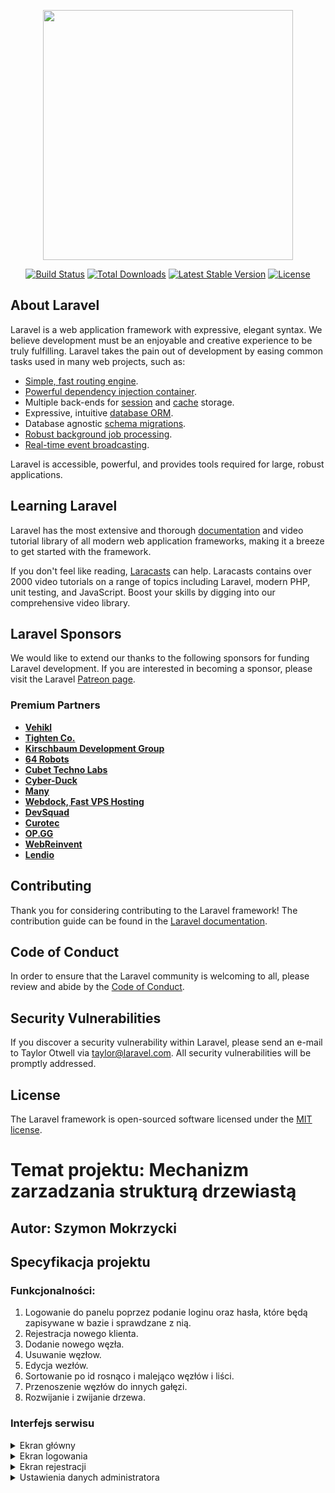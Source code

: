 <p align="center"><a href="https://laravel.com" target="_blank"><img src="https://raw.githubusercontent.com/laravel/art/master/logo-lockup/5%20SVG/2%20CMYK/1%20Full%20Color/laravel-logolockup-cmyk-red.svg" width="400"></a></p>

<p align="center">
<a href="https://travis-ci.org/laravel/framework"><img src="https://travis-ci.org/laravel/framework.svg" alt="Build Status"></a>
<a href="https://packagist.org/packages/laravel/framework"><img src="https://img.shields.io/packagist/dt/laravel/framework" alt="Total Downloads"></a>
<a href="https://packagist.org/packages/laravel/framework"><img src="https://img.shields.io/packagist/v/laravel/framework" alt="Latest Stable Version"></a>
<a href="https://packagist.org/packages/laravel/framework"><img src="https://img.shields.io/packagist/l/laravel/framework" alt="License"></a>
</p>

## About Laravel

Laravel is a web application framework with expressive, elegant syntax. We believe development must be an enjoyable and creative experience to be truly fulfilling. Laravel takes the pain out of development by easing common tasks used in many web projects, such as:

- [Simple, fast routing engine](https://laravel.com/docs/routing).
- [Powerful dependency injection container](https://laravel.com/docs/container).
- Multiple back-ends for [session](https://laravel.com/docs/session) and [cache](https://laravel.com/docs/cache) storage.
- Expressive, intuitive [database ORM](https://laravel.com/docs/eloquent).
- Database agnostic [schema migrations](https://laravel.com/docs/migrations).
- [Robust background job processing](https://laravel.com/docs/queues).
- [Real-time event broadcasting](https://laravel.com/docs/broadcasting).

Laravel is accessible, powerful, and provides tools required for large, robust applications.

## Learning Laravel

Laravel has the most extensive and thorough [documentation](https://laravel.com/docs) and video tutorial library of all modern web application frameworks, making it a breeze to get started with the framework.

If you don't feel like reading, [Laracasts](https://laracasts.com) can help. Laracasts contains over 2000 video tutorials on a range of topics including Laravel, modern PHP, unit testing, and JavaScript. Boost your skills by digging into our comprehensive video library.

## Laravel Sponsors

We would like to extend our thanks to the following sponsors for funding Laravel development. If you are interested in becoming a sponsor, please visit the Laravel [Patreon page](https://patreon.com/taylorotwell).

### Premium Partners

- **[Vehikl](https://vehikl.com/)**
- **[Tighten Co.](https://tighten.co)**
- **[Kirschbaum Development Group](https://kirschbaumdevelopment.com)**
- **[64 Robots](https://64robots.com)**
- **[Cubet Techno Labs](https://cubettech.com)**
- **[Cyber-Duck](https://cyber-duck.co.uk)**
- **[Many](https://www.many.co.uk)**
- **[Webdock, Fast VPS Hosting](https://www.webdock.io/en)**
- **[DevSquad](https://devsquad.com)**
- **[Curotec](https://www.curotec.com/services/technologies/laravel/)**
- **[OP.GG](https://op.gg)**
- **[WebReinvent](https://webreinvent.com/?utm_source=laravel&utm_medium=github&utm_campaign=patreon-sponsors)**
- **[Lendio](https://lendio.com)**

## Contributing

Thank you for considering contributing to the Laravel framework! The contribution guide can be found in the [Laravel documentation](https://laravel.com/docs/contributions).

## Code of Conduct

In order to ensure that the Laravel community is welcoming to all, please review and abide by the [Code of Conduct](https://laravel.com/docs/contributions#code-of-conduct).

## Security Vulnerabilities

If you discover a security vulnerability within Laravel, please send an e-mail to Taylor Otwell via [taylor@laravel.com](mailto:taylor@laravel.com). All security vulnerabilities will be promptly addressed.

## License

The Laravel framework is open-sourced software licensed under the [MIT license](https://opensource.org/licenses/MIT).

# Temat projektu: Mechanizm zarzadzania strukturą drzewiastą
## Autor: Szymon Mokrzycki
## Specyfikacja projektu

### Funkcjonalności:
   1. Logowanie do panelu poprzez podanie loginu oraz hasła, które będą zapisywane w bazie i sprawdzane z nią.
   2. Rejestracja nowego klienta.
   3. Dodanie nowego węzła.
   4. Usuwanie węzłow.
   5. Edycja wezłów.
   6. Sortowanie po id rosnąco i malejąco węzłów i liści.
   7. Przenoszenie węzłów do innych gałęzi.
   8. Rozwijanie i zwijanie drzewa.
   
### Interfejs serwisu
 <details>
       <summary>Ekran główny </summary>

![panel_adm](https://user-images.githubusercontent.com/79647437/121525382-8d063a00-c9f8-11eb-8af6-b84ace2b4750.PNG)
<p>Strona główna panelu administratora</p>
	
![panel_kl](https://user-images.githubusercontent.com/79647437/121525666-eb331d00-c9f8-11eb-861c-5c6bb0f59dbf.PNG)
	![panel_kl2](https://user-images.githubusercontent.com/79647437/121525723-fbe39300-c9f8-11eb-9064-aa1c4823fba0.PNG)
<p>Strona główna panelu klienta</p>


   </details>
	<details>
       <summary>Ekran logowania</summary>

![admin_login](https://user-images.githubusercontent.com/79647437/115704734-03c57600-a36c-11eb-8908-93d2b89c8a11.PNG)
![client_login](https://user-images.githubusercontent.com/79647437/115704759-09bb5700-a36c-11eb-93c2-ba64a2785baf.PNG)

           <p>Panele umożliwiają zalogowanie się do konta administratora i klienta</p>
   </details>
   
   <details>
	<summary>Ekran rejestracji</summary>
	
![client_registration](https://user-images.githubusercontent.com/79647437/115704955-3f604000-a36c-11eb-9c7d-de4cf615c381.PNG)

	<p>Umożliwia zarejestrowanie się klienta do serwisu sklepu internetowego</p>	
   </details>
   
   <details>
	<summary>Ustawienia danych administratora</summary>
	
![ust_admin](https://user-images.githubusercontent.com/79647437/121769848-39196380-cb66-11eb-91ff-49b7dd8c1738.PNG)

	<p>Po przejściu na podstronę ustawienia ze strony głównej użytkownik może dokonać zmiany nazwy użytkownika oraz adresu e-mail</p>
![hasl_afmin](https://user-images.githubusercontent.com/79647437/121770109-ad083b80-cb67-11eb-8215-63b462fad7cc.PNG)
	<p>Pod formularzem znajduje się przycisk prowadzący do zmiany hasła, gdzie użytkownik może zmienić swoje hasło</p>
   </details>
